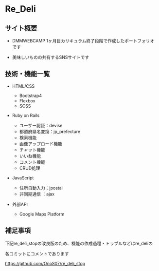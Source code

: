 # Re_Deli

## サイト概要
* DMMWEBCAMP 1ヶ月目カリキュラム終了段階で作成したポートフォリオです

* 美味しいものの共有するSNSサイトです

## 技術・機能一覧
- HTML/CSS
	- Bootstrap4
	- Flexbox
	- SCSS

- Ruby on Rails
	- ユーザー認証：devise
	- 都道府県名変換：jp_prefecture
	- 検索機能
	- 画像アップロード機能
	- チャット機能
	- いいね機能
	- コメント機能
	- CRUD処理

- JavaScript
	- 住所自動入力：jpostal
	- 非同期通信 ：ajax

- 外部API
	- Google Maps Platform


## 補足事項
下記re_deli_stopの改良版のため、機能の作成過程・トラブルなどはre_deliの

各コミットにコメントであります

https://github.com/OnoS07/re_deli_stop

